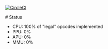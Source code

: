 [![CircleCI](https://circleci.com/gh/raulferras/nes-golang.svg?style=shield)](https://circleci.com/gh/raulferras/nes-golang)

# Status

- CPU: 100% of "legal" opcodes implemented
- PPU: 0%
- APU: 0%
- MMU: 0%